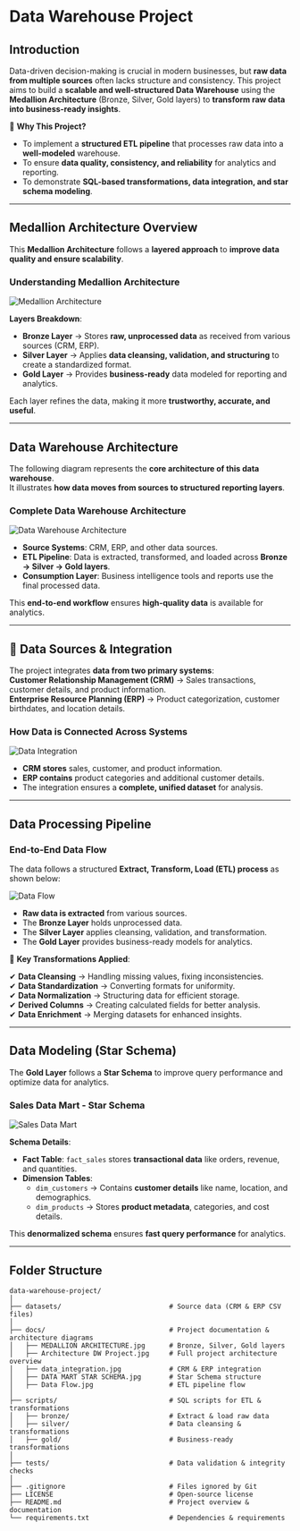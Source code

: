 #  Data Warehouse Project

## Introduction

Data-driven decision-making is crucial in modern businesses, but **raw data from multiple sources** often lacks structure and consistency. This project aims to build a **scalable and well-structured Data Warehouse** using the **Medallion Architecture** (Bronze, Silver, Gold layers) to **transform raw data into business-ready insights**.

🔹 **Why This Project?**  
- To implement a **structured ETL pipeline** that processes raw data into a **well-modeled** warehouse.  
- To ensure **data quality, consistency, and reliability** for analytics and reporting.  
- To demonstrate **SQL-based transformations, data integration, and star schema modeling**.

---

## Medallion Architecture Overview

This **Medallion Architecture** follows a **layered approach** to **improve data quality and ensure scalability**.

### **Understanding Medallion Architecture**
![Medallion Architecture](docs/MEDALLION%20ARCHITECTURE.jpg)

**Layers Breakdown**:
- **Bronze Layer** → Stores **raw, unprocessed data** as received from various sources (CRM, ERP).  
- **Silver Layer** → Applies **data cleansing, validation, and structuring** to create a standardized format.  
- **Gold Layer** → Provides **business-ready** data modeled for reporting and analytics.  

Each layer refines the data, making it more **trustworthy, accurate, and useful**.

---

## Data Warehouse Architecture

The following diagram represents the **core architecture of this data warehouse**.  
It illustrates **how data moves from sources to structured reporting layers**.

### **Complete Data Warehouse Architecture**
![Data Warehouse Architecture](docs/Architecture%20DW%20Project.jpg)

- **Source Systems**: CRM, ERP, and other data sources.
- **ETL Pipeline**: Data is extracted, transformed, and loaded across **Bronze → Silver → Gold layers**.
- **Consumption Layer**: Business intelligence tools and reports use the final processed data.

This **end-to-end workflow** ensures **high-quality data** is available for analytics.

---

## 🔗 Data Sources & Integration

The project integrates **data from two primary systems**:  
**Customer Relationship Management (CRM)** → Sales transactions, customer details, and product information.  
**Enterprise Resource Planning (ERP)** → Product categorization, customer birthdates, and location details.

### **How Data is Connected Across Systems**
![Data Integration](docs/data_integration.jpg)

- **CRM stores** sales, customer, and product information.  
- **ERP contains** product categories and additional customer details.  
- The integration ensures a **complete, unified dataset** for analysis.

---

## Data Processing Pipeline

### **End-to-End Data Flow**
The data follows a structured **Extract, Transform, Load (ETL) process** as shown below:

![Data Flow](docs/Data%20Flow.jpg)

- **Raw data is extracted** from various sources.  
- The **Bronze Layer** holds unprocessed data.  
- The **Silver Layer** applies cleansing, validation, and transformation.  
- The **Gold Layer** provides business-ready models for analytics.  

🔹 **Key Transformations Applied**:

✔ **Data Cleansing** → Handling missing values, fixing inconsistencies.  
✔ **Data Standardization** → Converting formats for uniformity.  
✔ **Data Normalization** → Structuring data for efficient storage.  
✔ **Derived Columns** → Creating calculated fields for better analysis.  
✔ **Data Enrichment** → Merging datasets for enhanced insights.  

---

## Data Modeling (Star Schema)

The **Gold Layer** follows a **Star Schema** to improve query performance and optimize data for analytics.

### **Sales Data Mart - Star Schema**
![Sales Data Mart](docs/DATA%20MART%20STAR%20SCHEMA.jpg)

**Schema Details**:
- **Fact Table**: `fact_sales` stores **transactional data** like orders, revenue, and quantities.  
- **Dimension Tables**:
  - `dim_customers` → Contains **customer details** like name, location, and demographics.  
  - `dim_products` → Stores **product metadata**, categories, and cost details.

This **denormalized schema** ensures **fast query performance** for analytics.

---

## Folder Structure

```plaintext
data-warehouse-project/
│
├── datasets/                           # Source data (CRM & ERP CSV files)
│
├── docs/                               # Project documentation & architecture diagrams
│   ├── MEDALLION ARCHITECTURE.jpg      # Bronze, Silver, Gold layers
│   ├── Architecture DW Project.jpg     # Full project architecture overview
│   ├── data_integration.jpg            # CRM & ERP integration
│   ├── DATA MART STAR SCHEMA.jpg       # Star Schema structure
│   ├── Data Flow.jpg                   # ETL pipeline flow
│
├── scripts/                            # SQL scripts for ETL & transformations
│   ├── bronze/                         # Extract & load raw data
│   ├── silver/                         # Data cleansing & transformations
│   ├── gold/                           # Business-ready transformations
│
├── tests/                              # Data validation & integrity checks
│
├── .gitignore                          # Files ignored by Git
├── LICENSE                             # Open-source license
├── README.md                           # Project overview & documentation                         
└── requirements.txt                    # Dependencies & requirements

